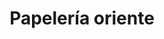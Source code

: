 ---
title: "Papelería oriente"
url: /puerto-la-cruz/papeleria-oriente-calle-libertad/
shop: Schreibwaren
---